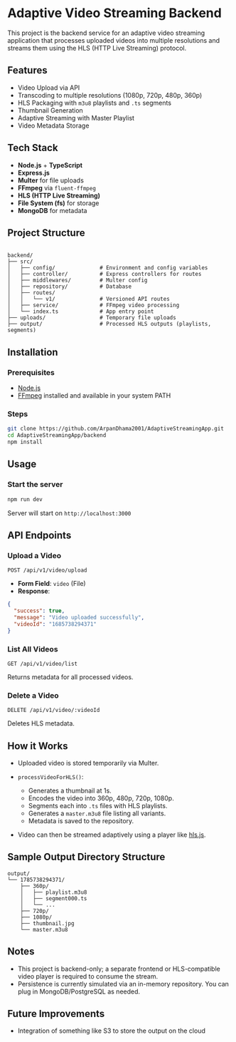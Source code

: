 # Adaptive Video Streaming Backend

This project is the backend service for an adaptive video streaming application that processes uploaded videos into multiple resolutions and streams them using the HLS (HTTP Live Streaming) protocol.

## Features

- Video Upload via API
- Transcoding to multiple resolutions (1080p, 720p, 480p, 360p)
- HLS Packaging with `m3u8` playlists and `.ts` segments
- Thumbnail Generation
- Adaptive Streaming with Master Playlist
- Video Metadata Storage

## Tech Stack

- **Node.js** + **TypeScript**
- **Express.js**
- **Multer** for file uploads
- **FFmpeg** via `fluent-ffmpeg`
- **HLS (HTTP Live Streaming)**
- **File System (fs)** for storage
- **MongoDB** for metadata

## Project Structure

```

backend/
├── src/
│   ├── config/              # Environment and config variables
│   ├── controller/          # Express controllers for routes
│   ├── middlewares/         # Multer config
│   ├── repository/          # Database
│   ├── routes/
│   │   └── v1/              # Versioned API routes
│   ├── service/             # FFmpeg video processing
│   └── index.ts             # App entry point
├── uploads/                 # Temporary file uploads
├── output/                  # Processed HLS outputs (playlists, segments)

````

## Installation

### Prerequisites

- [Node.js](https://nodejs.org/)
- [FFmpeg](https://ffmpeg.org/) installed and available in your system PATH

### Steps

```bash
git clone https://github.com/ArpanDhama2001/AdaptiveStreamingApp.git
cd AdaptiveStreamingApp/backend
npm install
````

## Usage

### Start the server

```bash
npm run dev
```

Server will start on `http://localhost:3000`

## API Endpoints

### Upload a Video

```
POST /api/v1/video/upload
```

* **Form Field**: `video` (File)
* **Response**:

```json
{
  "success": true,
  "message": "Video uploaded successfully",
  "videoId": "1685738294371"
}
```

### List All Videos

```
GET /api/v1/video/list
```

Returns metadata for all processed videos.

### Delete a Video

```
DELETE /api/v1/video/:videoId
```

Deletes HLS metadata.

## How it Works

* Uploaded video is stored temporarily via Multer.
* `processVideoForHLS()`:

  * Generates a thumbnail at 1s.
  * Encodes the video into 360p, 480p, 720p, 1080p.
  * Segments each into `.ts` files with HLS playlists.
  * Generates a `master.m3u8` file listing all variants.
  * Metadata is saved to the repository.
* Video can then be streamed adaptively using a player like [hls.js](https://github.com/video-dev/hls.js).

## Sample Output Directory Structure

```
output/
└── 1785738294371/
    ├── 360p/
    │   ├── playlist.m3u8
    │   ├── segment000.ts
    │   └── ...
    ├── 720p/
    ├── 1080p/
    ├── thumbnail.jpg
    └── master.m3u8
```
## Notes

* This project is backend-only; a separate frontend or HLS-compatible video player is required to consume the stream.
* Persistence is currently simulated via an in-memory repository. You can plug in MongoDB/PostgreSQL as needed.

## Future Improvements

* Integration of something like S3 to store the output on the cloud

